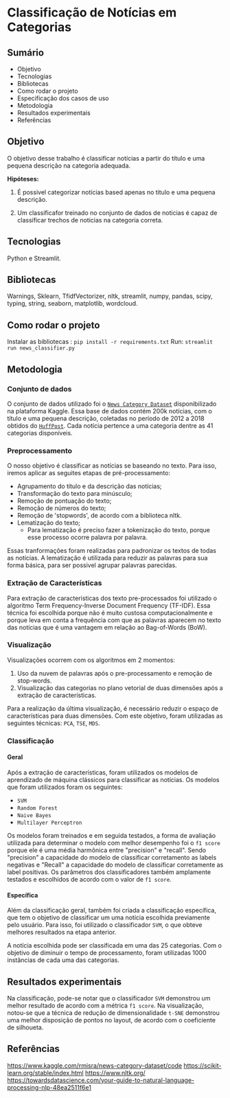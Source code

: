 # Classificação de Notícias em Categorias

## Sumário
- Objetivo
- Tecnologias
- Bibliotecas
- Como rodar o projeto
- Especificação dos casos de uso
- Metodologia
- Resultados experimentais
- Referências

## Objetivo

O objetivo desse trabalho é classificar notícias a partir do título e uma pequena descrição na categoria adequada.

**Hipóteses:**

1. É possivel categorizar notícias based apenas no titulo e uma pequena descrição.

2. Um classificafor treinado no conjunto de dados de noticias é capaz de classificar trechos de noticias na categoria correta.

## Tecnologias

Python e Streamlit.

## Bibliotecas

Warnings, Sklearn, TfidfVectorizer, nltk, streamlit, numpy, pandas, scipy, typing, string, seaborn, matplotlib, wordcloud.

## Como rodar o projeto

Instalar as bibliotecas : `pip install -r requirements.txt`
Run: `streamlit run news_classifier.py`

## Metodologia

### Conjunto de dados

O conjunto de dados utilizado foi o [`News Category Dataset`](https://www.kaggle.com/rmisra/news-category-dataset) disponibilizado na plataforma Kaggle. Essa base de dados contém 200k notícias, com o título e uma pequena descrição, coletadas no período de 2012 a 2018 obtidos do [`HuffPost`](https://www.huffingtonpost.com/). Cada notícia pertence a uma categoria dentre as 41 categorias disponíveis.

### Preprocessamento

O nosso objetivo é classificar as notícias se baseando no texto. Para isso, iremos aplicar as seguites etapas de pré-processamento:

- Agrupamento do título e da descrição das notícias;
- Transformação do texto para minúsculo;
- Remoção de pontuação do texto;
- Remoção de números do texto;
- Remoção de 'stopwords', de acordo com a biblioteca nltk.
- Lematização do texto;
  - Para lematização é preciso fazer a tokenização do texto, porque esse processo ocorre palavra por palavra.

Essas tranformações foram realizadas para padronizar os textos de todas as notícias. A lematização é utilizada para reduzir as palavras para sua forma básica, para ser possivel agrupar palavras parecidas.

### Extração de Características

Para extração de caracteristicas dos texto pre-processados foi utilizado o algoritmo Term Frequency-Inverse Document Frequency (TF-IDF). Essa técnica foi escolhida porque não é muito custosa computacionalmente e porque leva em conta a frequência com que as palavras aparecem no texto das notícias que é uma vantagem em relação ao Bag-of-Words (BoW).

### Visualização

Visualizações ocorrem com os algoritmos em 2 momentos:

1. Uso da nuvem de palavras após o pre-processamento e remoção de stop-words.
2. Visualização das categorias no plano vetorial de duas dimensões após a extração de características.

Para a realização da última visualização, é necessário reduzir o espaço de características para duas dimensões. Com este objetivo, foram utilizadas as seguintes técnicas: `PCA`, `TSE`, `MDS`.

### Classificação

#### Geral

Após a extração de características, foram utilizados os modelos de aprendizado de máquina clássicos para classificar as notícias. Os modelos que foram utilizados foram os seguintes:

- `SVM`
- `Random Forest`
- `Naive Bayes`
- `Multilayer Perceptron`

Os modelos foram treinados e em seguida testados, a forma de avaliação utilizada para determinar o modelo com melhor desempenho foi o `f1 score` porque ele é uma média harmônica entre "precision" e "recall". Sendo "precision" a capacidade do modelo de classificar corretamento as labels negativas e "Recall" a capacidade do modelo de classificar corretamente as label positivas. Os parâmetros dos classificadores também amplamente testados e escolhidos de acordo com o valor de `f1 score`.

#### Específica

Além da classificação geral, também foi criada a classificação específica, que tem o objetivo de classificar um uma notícia escolhida previamente pelo usuário. Para isso, foi utilizado o classificador `SVM`, o que obteve melhores resultados na etapa anterior.

A notícia escolhida pode ser classificada em uma das 25 categorias. Com o objetivo de diminuir o tempo de processamento, foram utilizadas 1000 instâncias de cada uma das categorias.

## Resultados experimentais

Na classificação, pode-se notar que o classificador `SVM` demonstrou um melhor resultado de acordo com a métrica `f1 score`. Na visualização, notou-se que a técnica de redução de dimensionalidade `t-SNE` demonstrou uma melhor disposição de pontos no layout, de acordo com o coeficiente de silhoueta.

## Referências

https://www.kaggle.com/rmisra/news-category-dataset/code
https://scikit-learn.org/stable/index.html
https://www.nltk.org/
https://towardsdatascience.com/your-guide-to-natural-language-processing-nlp-48ea2511f6e1
